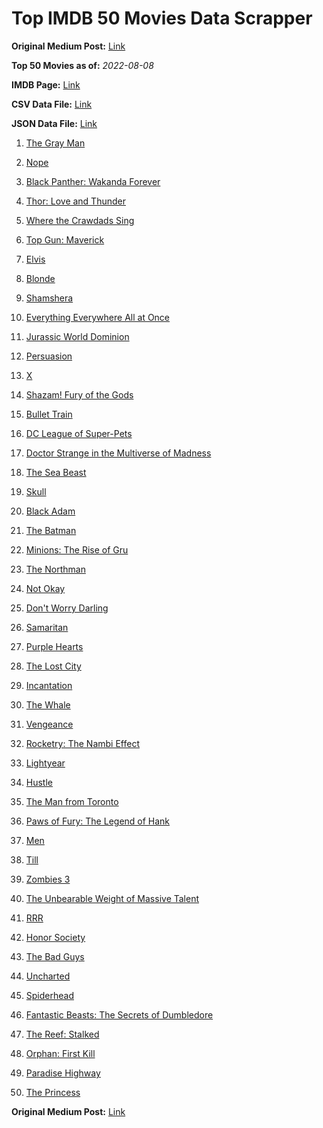 # Top IMDB 50 Movies Data Scrapper

**Original Medium Post:** [Link](https://medium.com/@nishantsahoo/which-movie-should-i-watch-5c83a3c0f5b1) 

**Top 50 Movies as of:** _2022-08-08_

**IMDB Page:** [Link](http://www.imdb.com/search/title?release_date=2022,2022&title_type=feature)

**CSV Data File:** [Link](/Data/data.csv)

**JSON Data File:** [Link](/Data/data.json)

1. [The Gray Man](https://www.imdb.com/title/tt1649418/?ref_=adv_li_tt)

2. [Nope](https://www.imdb.com/title/tt10954984/?ref_=adv_li_tt)

3. [Black Panther: Wakanda Forever](https://www.imdb.com/title/tt9114286/?ref_=adv_li_tt)

4. [Thor: Love and Thunder](https://www.imdb.com/title/tt10648342/?ref_=adv_li_tt)

5. [Where the Crawdads Sing](https://www.imdb.com/title/tt9411972/?ref_=adv_li_tt)

6. [Top Gun: Maverick](https://www.imdb.com/title/tt1745960/?ref_=adv_li_tt)

7. [Elvis](https://www.imdb.com/title/tt3704428/?ref_=adv_li_tt)

8. [Blonde](https://www.imdb.com/title/tt1655389/?ref_=adv_li_tt)

9. [Shamshera](https://www.imdb.com/title/tt8426926/?ref_=adv_li_tt)

10. [Everything Everywhere All at Once](https://www.imdb.com/title/tt6710474/?ref_=adv_li_tt)

11. [Jurassic World Dominion](https://www.imdb.com/title/tt8041270/?ref_=adv_li_tt)

12. [Persuasion](https://www.imdb.com/title/tt13456318/?ref_=adv_li_tt)

13. [X](https://www.imdb.com/title/tt13560574/?ref_=adv_li_tt)

14. [Shazam! Fury of the Gods](https://www.imdb.com/title/tt10151854/?ref_=adv_li_tt)

15. [Bullet Train](https://www.imdb.com/title/tt12593682/?ref_=adv_li_tt)

16. [DC League of Super-Pets](https://www.imdb.com/title/tt8912936/?ref_=adv_li_tt)

17. [Doctor Strange in the Multiverse of Madness](https://www.imdb.com/title/tt9419884/?ref_=adv_li_tt)

18. [The Sea Beast](https://www.imdb.com/title/tt9288046/?ref_=adv_li_tt)

19. [Skull](https://www.imdb.com/title/tt11866324/?ref_=adv_li_tt)

20. [Black Adam](https://www.imdb.com/title/tt6443346/?ref_=adv_li_tt)

21. [The Batman](https://www.imdb.com/title/tt1877830/?ref_=adv_li_tt)

22. [Minions: The Rise of Gru](https://www.imdb.com/title/tt5113044/?ref_=adv_li_tt)

23. [The Northman](https://www.imdb.com/title/tt11138512/?ref_=adv_li_tt)

24. [Not Okay](https://www.imdb.com/title/tt14814040/?ref_=adv_li_tt)

25. [Don't Worry Darling](https://www.imdb.com/title/tt10731256/?ref_=adv_li_tt)

26. [Samaritan](https://www.imdb.com/title/tt5500218/?ref_=adv_li_tt)

27. [Purple Hearts](https://www.imdb.com/title/tt4614584/?ref_=adv_li_tt)

28. [The Lost City](https://www.imdb.com/title/tt13320622/?ref_=adv_li_tt)

29. [Incantation](https://www.imdb.com/title/tt18968540/?ref_=adv_li_tt)

30. [The Whale](https://www.imdb.com/title/tt13833688/?ref_=adv_li_tt)

31. [Vengeance](https://www.imdb.com/title/tt11976532/?ref_=adv_li_tt)

32. [Rocketry: The Nambi Effect](https://www.imdb.com/title/tt9263550/?ref_=adv_li_tt)

33. [Lightyear](https://www.imdb.com/title/tt10298810/?ref_=adv_li_tt)

34. [Hustle](https://www.imdb.com/title/tt8009428/?ref_=adv_li_tt)

35. [The Man from Toronto](https://www.imdb.com/title/tt11671006/?ref_=adv_li_tt)

36. [Paws of Fury: The Legend of Hank](https://www.imdb.com/title/tt4428398/?ref_=adv_li_tt)

37. [Men](https://www.imdb.com/title/tt13841850/?ref_=adv_li_tt)

38. [Till](https://www.imdb.com/title/tt4960748/?ref_=adv_li_tt)

39. [Zombies 3](https://www.imdb.com/title/tt14301252/?ref_=adv_li_tt)

40. [The Unbearable Weight of Massive Talent](https://www.imdb.com/title/tt11291274/?ref_=adv_li_tt)

41. [RRR](https://www.imdb.com/title/tt8178634/?ref_=adv_li_tt)

42. [Honor Society](https://www.imdb.com/title/tt16491324/?ref_=adv_li_tt)

43. [The Bad Guys](https://www.imdb.com/title/tt8115900/?ref_=adv_li_tt)

44. [Uncharted](https://www.imdb.com/title/tt1464335/?ref_=adv_li_tt)

45. [Spiderhead](https://www.imdb.com/title/tt9783600/?ref_=adv_li_tt)

46. [Fantastic Beasts: The Secrets of Dumbledore](https://www.imdb.com/title/tt4123432/?ref_=adv_li_tt)

47. [The Reef: Stalked](https://www.imdb.com/title/tt12735282/?ref_=adv_li_tt)

48. [Orphan: First Kill](https://www.imdb.com/title/tt11851548/?ref_=adv_li_tt)

49. [Paradise Highway](https://www.imdb.com/title/tt7469828/?ref_=adv_li_tt)

50. [The Princess](https://www.imdb.com/title/tt13406136/?ref_=adv_li_tt)

**Original Medium Post:** [Link](https://medium.com/@nishantsahoo/which-movie-should-i-watch-5c83a3c0f5b1) 
